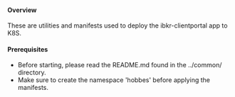 #### Overview

These are utilities and manifests used to deploy the ibkr-clientportal app to K8S.

#### Prerequisites

* Before starting, please read the README.md found in the ../common/ directory.
* Make sure to create the namespace 'hobbes' before applying the manifests.